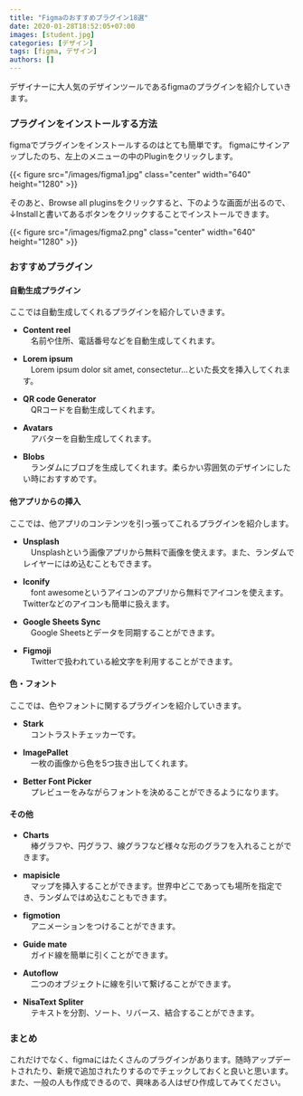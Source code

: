 ```yaml
---
title: "Figmaのおすすめプラグイン18選"
date: 2020-01-28T18:52:05+07:00
images: [student.jpg]
categories: [デザイン]
tags: [figma, デザイン]
authors: []
---
```


デザイナーに大人気のデザインツールであるfigmaのプラグインを紹介していきます。  


<!--more-->

### プラグインをインストールする方法

figmaでプラグインをインストールするのはとても簡単です。
figmaにサインアップしたのち、左上のメニューの中のPluginをクリックします。

{{< figure src="/images/figma1.jpg" class="center" width="640" height="1280" >}}

そのあと、Browse all pluginsをクリックすると、下のような画面が出るので、↓Installと書いてあるボタンをクリックすることでインストールできます。  

{{< figure src="/images/figma2.png" class="center" width="640" height="1280" >}}  



### おすすめプラグイン

#### 自動生成プラグイン

ここでは自動生成してくれるプラグインを紹介していきます。

- **Content reel**      
　名前や住所、電話番号などを自動生成してくれます。

- **Lorem ipsum**      
　Lorem ipsum dolor sit amet, consectetur...といた長文を挿入してくれます。

- **QR code Generator**  
　QRコードを自動生成してくれます。

- **Avatars**  
　アバターを自動生成してくれます。

- **Blobs**  
　ランダムにブロブを生成してくれます。柔らかい雰囲気のデザインにしたい時におすすめです。


#### 他アプリからの挿入


ここでは、他アプリのコンテンツを引っ張ってこれるプラグインを紹介します。
- **Unsplash**  
　Unsplashという画像アプリから無料で画像を使えます。また、ランダムでレイヤーにはめ込むこともできます。  

- **Iconify**  
　font awesomeというアイコンのアプリから無料でアイコンを使えます。Twitterなどのアイコンも簡単に扱えます。  

- **Google Sheets Sync**  
　Google Sheetsとデータを同期することができます。  

- **Figmoji**  
　Twitterで扱われている絵文字を利用することができます。  

#### 色・フォント


ここでは、色やフォントに関するプラグインを紹介していきます。
- **Stark**  
　コントラストチェッカーです。  

- **ImagePallet**  
　一枚の画像から色を5つ抜き出してくれます。  

- **Better Font Picker**  
　プレビューをみながらフォントを決めることができるようになります。  


#### その他

- **Charts**  
　棒グラフや、円グラフ、線グラフなど様々な形のグラフを入れることができます。  

- **mapisicle**  
　マップを挿入することができます。世界中どこであっても場所を指定でき、ランダムではめ込むこともできます。  

- **figmotion**  
　アニメーションをつけることができます。  

- **Guide mate**  
　ガイド線を簡単に引くことができます。  

- **Autoflow**  
　二つのオブジェクトに線を引いて繋げることができます。  

- **NisaText Spliter**  
　テキストを分割、ソート、リバース、結合することができます。  


### まとめ
これだけでなく、figmaにはたくさんのプラグインがあります。随時アップデートされたり、新規で追加されたりするのでチェックしておくと良いと思います。
また、一般の人も作成できるので、興味ある人はぜひ作成してみてください。
